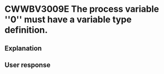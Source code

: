 # CWWBV3009E The process variable ''0'' must have a variable type definition.

## Explanation

## User response